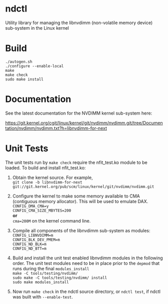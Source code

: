 # ndctl
Utility library for managing the libnvdimm (non-volatile memory device)
sub-system in the Linux kernel
  

Build
=====
`./autogen.sh`  
`./configure --enable-local`  
`make`  
`make check`  
`sudo make install`  

Documentation
=============
See the latest documentation for the NVDIMM kernel sub-system here:
  
https://git.kernel.org/cgit/linux/kernel/git/nvdimm/nvdimm.git/tree/Documentation/nvdimm/nvdimm.txt?h=libnvdimm-for-next

Unit Tests
==========
The unit tests run by `make check` require the nfit_test.ko module to be
loaded.  To build and install nfit_test.ko:

1. Obtain the kernel source.  For example,  
`git clone -b libnvdimm-for-next
git://git.kernel.org/pub/scm/linux/kernel/git/nvdimm/nvdimm.git`  

2. Configure the kernel to make some memory available to CMA (contiguous
   memory allocator).
This will be used to emulate DAX.  
`CONFIG_DMA_CMA=y`  
`CONFIG_CMA_SIZE_MBYTES=200`  
**or**  
`cma=200M` on the kernel command line.  

3. Compile all components of the libnvdimm sub-system as modules:  
`CONFIG_LIBNVDIMM=m`  
`CONFIG_BLK_DEV_PMEM=m`  
`CONFIG_ND_BLK=m`  
`CONFIG_ND_BTT=m`  

4. Build and install the unit test enabled libnvdimm modules in the
   following order.  The unit test modules need to be in place prior to
   the `depmod` that runs during the final `modules_install`  
`make -C tools/testing/nvdimm/`  
`sudo make -C tools/testing/nvdimm/ install`  
`sudo make modules_install`

5. Now run `make check` in the ndctl source directory, or `ndctl test`,
   if ndctl was built with `--enable-test`.

